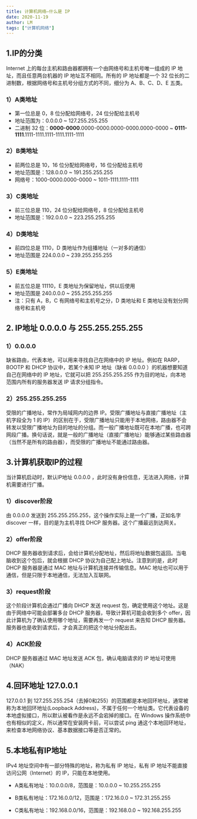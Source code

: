 ```yaml
---
title: 计算机网络—什么是 IP
date: 2020-11-19
author: LM
tags: ["计算机网络"]
---
```


## 1.IP的分类

Internet 上的每台主机和路由器都拥有一个由网络号和主机号唯一组成的 IP 地址，而且任意两台机器的 IP 地址互不相同。所有的 IP 地址都是一个 32 位长的二进制数，根据网络号和主机号分组方式的不同，细分为 A、B、C、D、E 五类。

### 1）A类地址

- 第一位总是 0，8 位分配给网络号，24 位分配给主机号
- 地址范围为：0.0.0.0 ~ 127.255.255.255
- 二进制 32 位：**0000-0000**.0000-0000.0000-0000.0000-0000 ~ **0111-1111**.1111-1111.1111-1111.1111-1111

### 2）B类地址

- 前两位总是 10，16 位分配给网络号，16 位分配给主机号
- 地址范围是：128.0.0.0 ~ 191.255.255.255
- 网络号：1000-0000.0000-0000 ~ 1011-1111.1111-1111

### 3）C类地址

- 前三位总是 110，24 位分配给网络号，8 位分配给主机号
- 地址范围是：192.0.0.0 ~ 223.255.255.255

### 4）D类地址

- 前四位总是 1110，D 类地址作为组播地址（一对多的通信）
- 地址范围是 224.0.0.0 ~ 239.255.255.255

### 5）E类地址

- 前五位总是 11110，E 类地址为保留地址，供以后使用
- 地址范围是 240.0.0.0 ~ 255.255.255.255
- 注：只有 A，B，C 有网络号和主机号之分，D 类地址和 E 类地址没有划分网络号和主机号

## 2. IP地址 0.0.0.0  与 255.255.255.255

### 1）0.0.0.0

缺省路由，代表本地，可以用来寻找自己在网络中的 IP 地址。例如在 RARP，BOOTP 和 DHCP 协议中，若某个未知 IP 地址（缺省 0.0.0.0 ）的机器想要知道自己在网络中的 IP 地址，它就可以把 255.255.255.255 作为目的地址，向本地范围内所有的服务器发送 IP 请求分组指令。

### 2）255.255.255.255

受限的广播地址，常作为局域网内的边界 IP。受限广播地址与直接广播地址（主机字段全为 1 的 IP）的区别在于，受限广播地址只能用于本地网络，路由器不会转发以受限广播地址为目的地址的分组。而一般广播地址既可在本地广播，也可跨网段广播。换句话说，就是一般的广播地址（直接广播地址）能够通过某些路由器（当然不是所有的路由器），而受限的广播地址不能通过路由器。

## 3.计算机获取IP的过程

当计算机启动时，默认IP地址 0.0.0.0 ，此时没有身份信息，无法进入网络，计算机需要进行广播。

### 1）discover阶段

由 0.0.0.0 发送到 255.255.255.255，这个操作实际上是一个广播，正如名字 discover 一样，目的是为主机寻找 DHCP 服务器。这个广播最远到达网关。

### 2）offer阶段

DHCP 服务器收到请求后，会给计算机分配地址，然后将地址数据包返回。当电脑收到这个包后，就会根据 DHCP 协议为自己配上地址。注意到的是，此时 DHCP 服务器是通过 MAC 地址与计算机连接并传输信息。MAC 地址也可以用于通信，但是只限于本地通信，无法加入互联网。

### 3）request阶段

这个阶段计算机会通过广播向 DHCP 发送 request 包，确定使用这个地址。这是由于网络中可能会部署多台 DHCP 服务器，导致计算机可能会收到多个 offer，因此计算机为了确认使用哪个地址，需要再发一个 request 来告知 DHCP 服务器。服务器也是收到请求后，才会真正的把这个地址分配出去。

### 4）ACK阶段

DHCP 服务器通过 MAC 地址发送 ACK 包，确认电脑请求的 IP 地址可使用（NAK）

## 4.回环地址 127.0.0.1

127.0.0.1 到 127.255.255.254（去掉0和255）的范围都是本地回环地址，通常被称为本地回环地址(Loopback Address)，不属于任何一个地址类。它代表设备的本地虚拟接口，所以默认被看作是永远不会宕掉的接口。在 Windows 操作系统中也有相似的定义，所以通常在安装网卡前，可以尝试 ping 通这个本地回环地址，来检查本地网络协议、基本数据接口等是否正常的。

## 5.本地私有IP地址

IPv4 地址空间中有一部分特殊的地址，称为私有 IP 地址，私有 IP 地址不能直接访问公网（Internet）的 IP，只能在本地使用。

- A类私有地址：10.0.0.0/8，范围是：10.0.0.0 ~ 10.255.255.255

- B类私有地址：172.16.0.0/12，范围是：172.16.0.0 ~ 172.31.255.255

- C类私有地址：192.168.0.0/16，范围是：192.168.0.0 ~ 192.168.255.255
